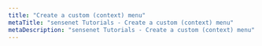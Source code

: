 ```yaml
---
title: "Create a custom (context) menu"
metaTitle: "sensenet Tutorials - Create a custom (context) menu"
metaDescription: "sensenet Tutorials - Create a custom (context) menu"
---
```

